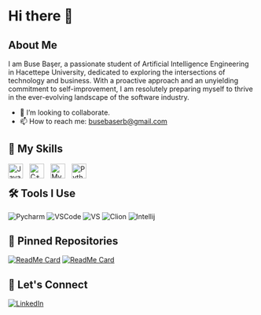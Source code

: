 # Hi there 👋

## About Me

I am Buse Başer, a passionate student of Artificial Intelligence Engineering in Hacettepe University, dedicated to exploring the intersections of technology and business. With a proactive approach and an unyielding commitment to self-improvement, I am resolutely preparing myself to thrive in the ever-evolving landscape of the software industry.
- 👯 I’m looking to collaborate.
- 📫 How to reach me: busebaserb@gmail.com

## 🚀 My Skills

<img align="left" alt="Java" width="30px" style="padding-right:10px;" src="https://cdn.jsdelivr.net/gh/devicons/devicon/icons/java/java-original.svg"/>
<img align="left" alt="C++" width="30px" style="padding-right:10px;" src="https://cdn.jsdelivr.net/gh/devicons/devicon/icons/cplusplus/cplusplus-line.svg"/>
<img align="left" alt="MySQL" width="30px" style="padding-right:10px;" src="https://cdn.jsdelivr.net/gh/devicons/devicon/icons/mysql/mysql-original-wordmark.svg"/>
<img align="left" alt="Python" width="30px" style="padding-right:10px;" src="https://cdn.jsdelivr.net/gh/devicons/devicon/icons/python/python-original.svg"/>

<br>

## 🛠 Tools I Use
![Pycharm](https://img.shields.io/badge/PyCharm-000000.svg?&style=for-the-badge&logo=PyCharm&logoColor=white)
![VSCode](https://img.shields.io/badge/VSCode-007ACC?style=for-the-badge&logo=visual-studio-code&logoColor=white)
![VS](https://img.shields.io/badge/Visual_Studio-5C2D91?style=for-the-badge&logo=visual%20studio&logoColor=white)
![Clion](https://img.shields.io/badge/CLion-000000?style=for-the-badge&logo=clion&logoColor=white)
![Intellij](https://img.shields.io/badge/IntelliJ_IDEA-000000.svg?style=for-the-badge&logo=intellij-idea&logoColor=white)

## 📌 Pinned Repositories
[![ReadMe Card](https://github-readme-stats.vercel.app/api/pin/?username=busebaser&repo=llm-experiments&theme=radical)](https://github.com/busebaser/llm-experiments)
[![ReadMe Card](https://github-readme-stats.vercel.app/api/pin/?username=busebaser&repo=Deep_Learning&theme=radical)](https://github.com/busebaser/Deep_Learning)

## 💬 Let's Connect

[![LinkedIn](https://img.shields.io/badge/LinkedIn-0A66C2?style=for-the-badge&logo=linkedin&logoColor=white)](https://www.linkedin.com/in/buse-baser/)
